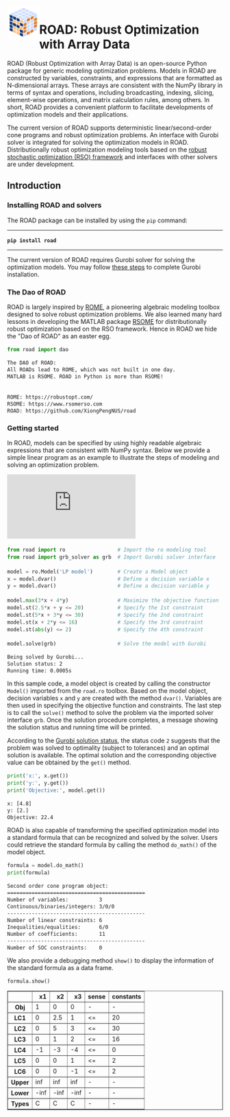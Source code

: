 <img src="https://github.com/XiongPengNUS/test/blob/master/rologo.jpeg?raw=true![image.png](attachment:image.png)" width=75 align="left">

# ROAD: Robust Optimization with Array Data

ROAD (Robust Optimization with Array Data) is an open-source Python package for generic modeling optimization problems. Models in ROAD are constructed by variables, constraints, and expressions that are formatted as N-dimensional arrays. These arrays are consistent with the NumPy library in terms of syntax and operations, including broadcasting, indexing, slicing, element-wise operations, and matrix calculation rules, among others. In short, ROAD provides a convenient platform to facilitate developments of optimization models and their applications.

The current version of ROAD supports deterministic linear/second-order cone programs and robust optimization problems. An interface with Gurobi solver is integrated for solving the optimization models in ROAD. Distributionally robust optimization modeling tools based on the [robust stochastic optimization (RSO) framework](https://pubsonline.informs.org/doi/abs/10.1287/mnsc.2020.3603?af=R) and interfaces with other solvers are under development.

## Introduction

### Installing ROAD and solvers

The ROAD package can be installed by using the <code>pip</code> command:
***
**`pip install road`**
***

The current version of ROAD requires Gurobi solver for solving the optimization models. You may follow [these steps](https://www.gurobi.com/documentation/9.0/quickstart_mac/ins_the_anaconda_python_di.html) to complete Gurobi installation.

### The Dao of ROAD

ROAD is largely inspired by [ROME](https://robustopt.com/), a pioneering algebraic modeling toolbox designed to solve robust optimization problems. We also learned many hard lessons in developing the MATLAB package [RSOME](https://www.rsomerso.com/) for distributionally robust optimization based on the RSO framework. Hence in ROAD we hide the "Dao of ROAD" as an easter egg.

```python
from road import dao
```

    The DAO of ROAD:
    All ROADs lead to ROME, which was not built in one day.
    MATLAB is RSOME. ROAD in Python is more than RSOME!


    ROME: https://robustopt.com/
    RSOME: https://www.rsomerso.com
    ROAD: https://github.com/XiongPengNUS/road


### Getting started

In ROAD, models can be specified by using highly readable algebraic expressions that are consistent with NumPy syntax. Below we provide a simple linear program as an example to illustrate the steps of modeling and solving an optimization problem.


![](https://latex.codecogs.com/gif.latex?%5Cdpi%7B120%7D%20%5Cbg_white%20%5Cbegin%7Balign%7D%20%5Cmax%20%7E%263x%20&plus;%204y%20%5Cnonumber%20%5C%5C%20%5Ctext%7Bs.t.%7D%7E%262.5x%20&plus;%20y%20%5Cleq%2020%20%5Cnonumber%20%5C%5C%20%265x%20&plus;%203y%20%5Cleq%2030%20%5Cnonumber%20%5C%5C%20%26x%20&plus;%202y%20%5Cleq%2016%20%5Cnonumber%20%5C%5C%20%26%7Cy%7C%20%5Cleq%202%2C%20%5Cnonumber%20%5Cend%7Balign%7D)


```python
from road import ro                 # Import the ro modeling tool
from road import grb_solver as grb  # Import Gurobi solver interface

model = ro.Model('LP model')        # Create a Model object
x = model.dvar()                    # Define a decision variable x
y = model.dvar()                    # Define a decision variable y

model.max(3*x + 4*y)                # Maximize the objective function
model.st(2.5*x + y <= 20)           # Specify the 1st constraint
model.st(5*x + 3*y <= 30)           # Specify the 2nd constraint
model.st(x + 2*y <= 16)             # Specify the 3rd constraint
model.st(abs(y) <= 2)               # Specify the 4th constraint

model.solve(grb)                    # Solve the model with Gurobi
```

    Being solved by Gurobi...
    Solution status: 2
    Running time: 0.0005s


In this sample code, a model object is created by calling the constructor <code>Model()</code> imported from the <code>road.ro</code> toolbox. Based on the model object, decision variables <code>x</code> and <code>y</code> are created with the method <code>dvar()</code>. Variables are then used in specifying the objective function and constraints. The last step is to call the <code>solve()</code> method to solve the problem via the imported solver interface <code>grb</code>. Once the solution procedure completes, a message showing the solution status and running time will be printed.

According to the [Gurobi solution status](https://www.gurobi.com/documentation/9.0/refman/optimization_status_codes.html), the status code <code>2</code> suggests that the problem was solved to optimality (subject to tolerances) and an optimal solution is available. The optimal solution and the corresponding objective value can be obtained by the <code>get()</code> method.


```python
print('x:', x.get())
print('y:', y.get())
print('Objective:', model.get())
```

    x: [4.8]
    y: [2.]
    Objective: 22.4


ROAD is also capable of transforming the specified optimization model into a standard formula that can be recognized and solved by the solver. Users could retrieve the standard formula by calling the method <code>do_math()</code> of the model object.


```python
formula = model.do_math()
print(formula)
```

    Second order cone program object:
    =============================================
    Number of variables:          3
    Continuous/binaries/integers: 3/0/0
    ---------------------------------------------
    Number of linear constraints: 6
    Inequalities/equalities:      6/0
    Number of coefficients:       11
    ---------------------------------------------
    Number of SOC constraints:    0



We also provide a debugging method <code>show()</code> to display the information of the standard formula as a data frame.


```python
formula.show()
```


<table border="1" class="dataframe">
  <thead>
    <tr style="text-align: right;">
      <th></th>
      <th>x1</th>
      <th>x2</th>
      <th>x3</th>
      <th>sense</th>
      <th>constants</th>
    </tr>
  </thead>
  <tbody>
    <tr>
      <th>Obj</th>
      <td>1</td>
      <td>0</td>
      <td>0</td>
      <td>-</td>
      <td>-</td>
    </tr>
    <tr>
      <th>LC1</th>
      <td>0</td>
      <td>2.5</td>
      <td>1</td>
      <td>&lt;=</td>
      <td>20</td>
    </tr>
    <tr>
      <th>LC2</th>
      <td>0</td>
      <td>5</td>
      <td>3</td>
      <td>&lt;=</td>
      <td>30</td>
    </tr>
    <tr>
      <th>LC3</th>
      <td>0</td>
      <td>1</td>
      <td>2</td>
      <td>&lt;=</td>
      <td>16</td>
    </tr>
    <tr>
      <th>LC4</th>
      <td>-1</td>
      <td>-3</td>
      <td>-4</td>
      <td>&lt;=</td>
      <td>0</td>
    </tr>
    <tr>
      <th>LC5</th>
      <td>0</td>
      <td>0</td>
      <td>1</td>
      <td>&lt;=</td>
      <td>2</td>
    </tr>
    <tr>
      <th>LC6</th>
      <td>0</td>
      <td>0</td>
      <td>-1</td>
      <td>&lt;=</td>
      <td>2</td>
    </tr>
    <tr>
      <th>Upper</th>
      <td>inf</td>
      <td>inf</td>
      <td>inf</td>
      <td>-</td>
      <td>-</td>
    </tr>
    <tr>
      <th>Lower</th>
      <td>-inf</td>
      <td>-inf</td>
      <td>-inf</td>
      <td>-</td>
      <td>-</td>
    </tr>
    <tr>
      <th>Types</th>
      <td>C</td>
      <td>C</td>
      <td>C</td>
      <td>-</td>
      <td>-</td>
    </tr>
  </tbody>
</table>
